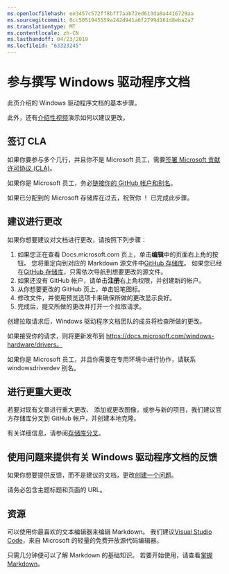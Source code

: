 ```yaml
---
ms.openlocfilehash: ee3457c572ff8bff7aab72ed613da0a4416729aa
ms.sourcegitcommit: 0cc5051945559a242d941a6f2799d161d8eba2a7
ms.translationtype: MT
ms.contentlocale: zh-CN
ms.lasthandoff: 04/23/2019
ms.locfileid: "63323245"
---
```

# <a name="contributing-to-windows-driver-documentation"></a>参与撰写 Windows 驱动程序文档

此页介绍的 Windows 驱动程序文档的基本步骤。

此外，还有[介绍性视频](https://channel9.msdn.com/Blogs/WinHEC/Contributing-to-MSDN-and-TechNet-Documentation)演示如何以建议更改。

## <a name="sign-a-cla"></a>签订 CLA

如果你要参与多个几行，并且你不是 Microsoft 员工，需要[签署 Microsoft 贡献许可协议 (CLA)](https://cla.microsoft.com/)。 

如果你是 Microsoft 员工，务必[链接你的 GitHub 帐户和别名](https://opensource.microsoft.com/link)。

如果已分配到的 Microsoft 存储库在过去，祝贺你 ！ 已完成此步骤。


## <a name="proposing-a-change"></a>建议进行更改

如果你想要建议对文档进行更改，请按照下列步骤：

1. 如果您正在查看 Docs.microsoft.com 页上，单击**编辑**中的页面右上角的按钮。  您将重定向到对应的 Markdown 源文件中[GitHub 存储库](https://github.com/MicrosoftDocs/windows-driver-docs)。  如果您已经在[GitHub 存储库](https://github.com/MicrosoftDocs/windows-driver-docs)，只需依次导航到想要更改的源文件。
2. 如果还没有 GitHub 帐户，请单击**注册**右上角权限，并创建新的帐户。
3. 从你想要更改的 GitHub 页上，单击铅笔图标。
4. 修改文件，并使用预览选项卡来确保所做的更改显示良好。
5. 完成后，提交所做的更改并打开一个拉取请求。

创建拉取请求后，Windows 驱动程序文档团队的成员将检查所做的更改。 

如果接受你的请求，则将更新发布到 https://docs.microsoft.com/windows-hardware/drivers。

如果你是 Microsoft 员工，并且你需要在专用环境中进行协作，请联系 windowsdriverdev 别名。

## <a name="making-more-substantial-changes"></a>进行更重大更改

若要对现有文章进行重大更改、 添加或更改图像，或参与新的项目，我们建议官方存储库分叉到 GitHub 帐户，并创建本地克隆。

有关详细信息，请参阅[存储库分叉](https://help.github.com/articles/fork-a-repo/)。

## <a name="using-issues-to-provide-feedback-on-windows-driver-documentation"></a>使用问题来提供有关 Windows 驱动程序文档的反馈

如果你想要提供反馈，而不是建议的文档，更改[创建一个问题](https://github.com/MicrosoftDocs/windows-driver-docs/issues)。

请务必包含主题标题和页面的 URL。

## <a name="resources"></a>资源

可以使用你最喜欢的文本编辑器来编辑 Markdown。  我们建议[Visual Studio Code](https://code.visualstudio.com/)，来自 Microsoft 的轻量的免费开放源代码编辑器。

只需几分钟便可以了解 Markdown 的基础知识。  若要开始使用，请查看[掌握 Markdown](https://guides.github.com/features/mastering-markdown/)。
